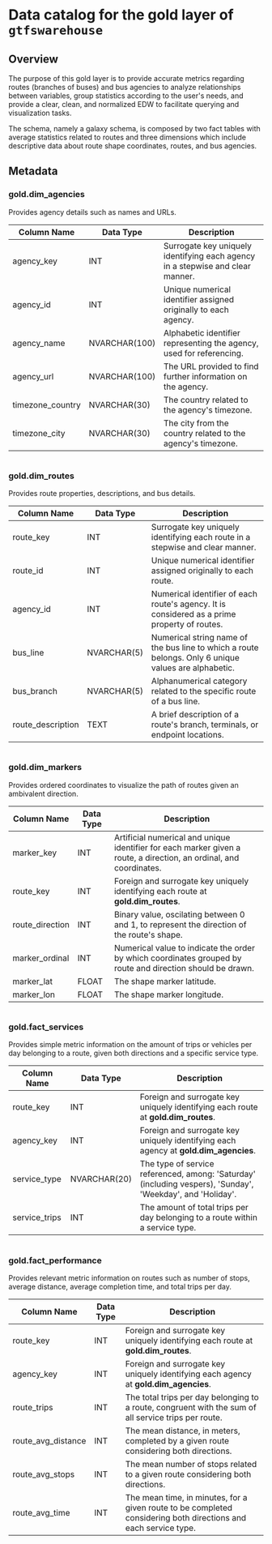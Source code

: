 # Data catalog for the gold layer of `gtfswarehouse`

## Overview

The purpose of this gold layer is to provide accurate metrics regarding routes (branches of buses) and bus agencies to analyze relationships between variables, group statistics according to the user's needs, and provide a clear, clean, and normalized EDW to facilitate querying and visualization tasks.

The schema, namely a galaxy schema, is composed by two fact tables with average statistics related to routes and three dimensions which include descriptive data about route shape coordinates, routes, and bus agencies.

## Metadata

### gold.dim_agencies

Provides agency details such as names and URLs.

| Column Name      | Data Type     | Description                                                                    |
|------------------|---------------|--------------------------------------------------------------------------------|
| agency_key       | INT           | Surrogate key uniquely identifying each agency in a stepwise and clear manner. |
| agency_id        | INT           | Unique numerical identifier assigned originally to each agency.                |
| agency_name      | NVARCHAR(100) | Alphabetic identifier representing the agency, used for referencing.           |
| agency_url       | NVARCHAR(100) | The URL provided to find further information on the agency.                    |
| timezone_country | NVARCHAR(30)  | The country related to the agency's timezone.                                  |
| timezone_city    | NVARCHAR(30)  | The city from the country related to the agency's timezone.                        

#

### gold.dim_routes

Provides route properties, descriptions, and bus details.

| Column Name       | Data Type   | Description                                                                                          |
|-------------------|-------------|------------------------------------------------------------------------------------------------------|
| route_key         | INT         | Surrogate key uniquely identifying each route in a stepwise and clear manner.                        |
| route_id          | INT         | Unique numerical identifier assigned originally to each route.                                       |
| agency_id         | INT         | Numerical identifier of each route's agency. It is considered as a prime property of routes.         |
| bus_line          | NVARCHAR(5) | Numerical string name of the bus line to which a route belongs. Only 6 unique values are alphabetic. |
| bus_branch        | NVARCHAR(5) | Alphanumerical category related to the specific route of a bus line.                                 |
| route_description | TEXT        | A brief description of a route's branch, terminals, or endpoint locations.

#

### gold.dim_markers

Provides ordered coordinates to visualize the path of routes given an ambivalent direction. 

| Column Name     | Data Type | Description                                                                                                         |
|-----------------|-----------|---------------------------------------------------------------------------------------------------------------------|
| marker_key      | INT       | Artificial numerical and unique identifier for each marker given a route, a direction, an ordinal, and coordinates. |
| route_key       | INT       | Foreign and surrogate key uniquely identifying each route at **gold.dim_routes**.                                   |
| route_direction | INT       | Binary value, oscilating between 0 and 1, to represent the direction of the route's shape.                          |
| marker_ordinal  | INT       | Numerical value to indicate the order by which coordinates grouped by route and direction should be drawn.          |
| marker_lat      | FLOAT     | The shape marker latitude.                                                                                          |
| marker_lon      | FLOAT     | The shape marker longitude.

#

### gold.fact_services

Provides simple metric information on the amount of trips or vehicles per day belonging to a route, given both directions and a specific service type.

| Column Name   | Data Type    | Description                                                                                                |
|---------------|--------------|------------------------------------------------------------------------------------------------------------|
| route_key     | INT          | Foreign and surrogate key uniquely identifying each route at **gold.dim_routes**.                          |
| agency_key    | INT          | Foreign and surrogate key uniquely identifying each agency at **gold.dim_agencies**.                       |
| service_type  | NVARCHAR(20) | The type of service referenced, among: 'Saturday' (including vespers), 'Sunday', 'Weekday', and 'Holiday'. |
| service_trips | INT          | The amount of total trips per day belonging to a route within a service type.

#

### gold.fact_performance

Provides relevant metric information on routes such as number of stops, average distance, average completion time, and total trips per day.

| Column Name        | Data Type | Description                                                                                                     |
|--------------------|-----------|-----------------------------------------------------------------------------------------------------------------|
| route_key          | INT       | Foreign and surrogate key uniquely identifying each route at **gold.dim_routes**.                               |
| agency_key         | INT       | Foreign and surrogate key uniquely identifying each agency at **gold.dim_agencies**.                            |
| route_trips        | INT       | The total trips per day belonging to a route, congruent with the sum of all service trips per route.            |
| route_avg_distance | INT       | The mean distance, in meters, completed by a given route considering both directions.                           |
| route_avg_stops    | INT       | The mean number of stops related to a given route considering both directions.                                  |
| route_avg_time     | INT       | The mean time, in minutes, for a given route to be completed considering both directions and each service type. |
